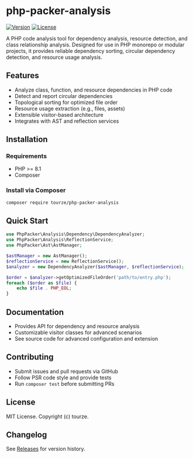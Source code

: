 # php-packer-analysis

[![Version](https://img.shields.io/badge/version-0.0.x-blue.svg)](https://packagist.org/packages/tourze/php-packer-analysis)
[![License](https://img.shields.io/badge/license-MIT-green.svg)](LICENSE)

A PHP code analysis tool for dependency analysis, resource detection, and class relationship analysis. Designed for use in PHP monorepo or modular projects, it provides reliable dependency sorting, circular dependency detection, and resource usage analysis.

## Features

- Analyze class, function, and resource dependencies in PHP code
- Detect and report circular dependencies
- Topological sorting for optimized file order
- Resource usage extraction (e.g., files, assets)
- Extensible visitor-based architecture
- Integrates with AST and reflection services

## Installation

### Requirements

- PHP >= 8.1
- Composer

### Install via Composer

```bash
composer require tourze/php-packer-analysis
```

## Quick Start

```php
use PhpPacker\Analysis\Dependency\DependencyAnalyzer;
use PhpPacker\Analysis\ReflectionService;
use PhpPacker\Ast\AstManager;

$astManager = new AstManager();
$reflectionService = new ReflectionService();
$analyzer = new DependencyAnalyzer($astManager, $reflectionService);

$order = $analyzer->getOptimizedFileOrder('path/to/entry.php');
foreach ($order as $file) {
    echo $file . PHP_EOL;
}
```

## Documentation

- Provides API for dependency and resource analysis
- Customizable visitor classes for advanced scenarios
- See source code for advanced configuration and extension

## Contributing

- Submit issues and pull requests via GitHub
- Follow PSR code style and provide tests
- Run `composer test` before submitting PRs

## License

MIT License. Copyright (c) tourze.

## Changelog

See [Releases](https://github.com/tourze/php-packer-analysis/releases) for version history.
